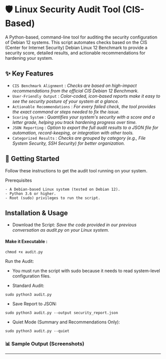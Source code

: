 # 🛡️ Linux Security Audit Tool (CIS-Based)

A Python-based, command-line tool for auditing the security configuration of Debian 12 systems. This script automates checks based on the CIS (Center for Internet Security) Debian Linux 12 Benchmark to provide a security score, detailed results, and actionable recommendations for hardening your system.

## ✨ Key Features

- `CIS Benchmark Alignment` : *Checks are based on high-impact recommendations from the official CIS Debian 12 Benchmark.*
- `User-Friendly Output` : *Color-coded, icon-based reports make it easy to see the security posture of your system at a glance.*
- `Actionable Recommendations` : *For every failed check, the tool provides the exact command or steps needed to fix the issue.*
- `Scoring System` : *Quantifies your system's security with a score and a letter grade, helping you track hardening progress over time.*
- `JSON Reporting` : *Option to export the full audit results to a JSON file for automation, record-keeping, or integration with other tools.*
- `Categorized Results` : *Checks are grouped by category (e.g., File System Security, SSH Security) for better organization.*

## 🚀 Getting Started

Follow these instructions to get the audit tool running on your system.

Prerequisites
```
- A Debian-based Linux system (tested on Debian 12).
- Python 3.6 or higher.
- Root (sudo) privileges to run the script.
```

## Installation & Usage

- Download the Script: *Save the code provided in our previous conversation as audit.py on your Linux system.*

#### Make it Executable :
```
chmod +x audit.py
```

Run the Audit:

- You must run the script with sudo because it needs to read system-level configuration files.

- Standard Audit:
```
sudo python3 audit.py
```

- Save Report to JSON:
```
sudo python3 audit.py --output security_report.json
```

- Quiet Mode (Summary and Recommendations Only):
```
sudo python3 audit.py --quiet
```

### 📊 Sample Output (Screenshots)



---

